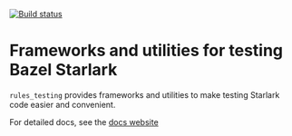 [![Build
status](https://badge.buildkite.com/a82ebafd30ad56e0596dcd3a3a19f36985d064f7f7fb89e21e.svg?branch=master)](https://buildkite.com/bazel/rules-testing)

# Frameworks and utilities for testing Bazel Starlark

`rules_testing` provides frameworks and utilities to make testing Starlark code
easier and convenient.

For detailed docs, see the [docs website](https://rules-testing.readthedocs.io)
